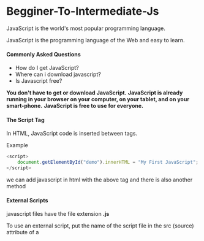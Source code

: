 # Begginer-To-Intermediate-Js 

JavaScript is the world's most popular programming language.

JavaScript is the programming language of the Web and easy to learn.

 #### Commonly Asked Questions
> 
- How do I get JavaScript?
- Where can i download javascript?
- Is Javascript free?

**You don't have to get or download JavaScript.**
**JavaScript is already running in your browser on your computer, on your tablet, and on your smart-phone.**
**JavaScript is free to use for everyone.**

#### The Script Tag

In HTML, JavaScript code is inserted between <script> and </script> tags.

Example

```javascript
<script>
    document.getElementById("demo").innerHTML = "My First JavaScript";
</script>    
```
we can add javascript in html with the above tag and there is also another method

#### External Scripts

javascript files have the file extension **.js**

To use an external script, put the name of the script file in the src (source) attribute of a **<script>** tag:

```javascript
 <script src="myScript.js"></script> 
```

> **External scripts cannot contain <script> tags.**

#### External JavaScript Advantages

Placing scripts in external files has some advantages:

- It separates HTML and code
- It makes HTML and JavaScript easier to read and maintain
- Cached JavaScript files can speed up page loads

To add several script files to one page  - use several script tags:

```html
<script src="myScript1.js"></script>
<script src="myScript2.js"></script> 
```

#### External References

An external script can be referenced in 3 different ways:

- With a full URL (a full web address)
- With a file path (like /js/)
- Without any path

This example uses a **full URL** to link to myScript.js:
```javascript
 <script src="https://www.w3schools.com/js/myScript.js"></script> 
```

This example uses a **file path** to link to myScript.js:
```javascript
 <script src="/js/myScript.js"></script> 
```

This example uses **no path** to link to myScript.js:
```javascript
 <script src="myScript.js"></script> 
```


